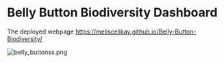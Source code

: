 # Belly Button Biodiversity Dashboard

The deployed webpage https://meliscelikay.github.io/Belly-Button-Biodiversity/

![belly_buttonss.png](https://github.com/meliscelikay/Belly-Button-Biodiversity/blob/6d544a2383fd0953330bee6deec1f8ae416943dc/Resources/belly_buttonss.png.png)
